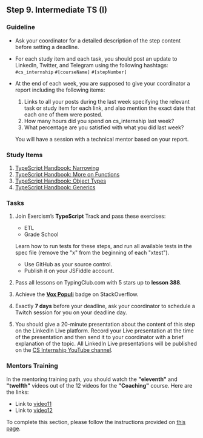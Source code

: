 ## Step 9. Intermediate TS (I)

### Guideline

- Ask your coordinator for a detailed description of the step content before setting a deadline.

- For each study item and each task, you should post an update to LinkedIn, Twitter, and Telegram using the following hashtags:
`#cs_internship`
`#[courseName]`
`#[stepNumber]`

- At the end of each week, you are supposed to give your coordinator a report including the following items:
  1. Links to all your posts during the last week specifying the relevant task or study item for each link, and also mention the exact date that each one of them were posted.
  2. How many hours did you spend on cs_internship last week?
  3. What percentage are you satisfied with what you did last week?

  You will have a session with a technical mentor based on your report.

### Study Items <!-- omit in toc -->

1. [TypeScript Handbook: Narrowing](https://www.typescriptlang.org/docs/handbook/2/narrowing.html)
2. [TypeScript Handbook: More on Functions](https://www.typescriptlang.org/docs/handbook/2/functions.html)
3. [TypeScript Handbook: Object Types](https://www.typescriptlang.org/docs/handbook/2/objects.html)
4. [TypeScript Handbook: Generics](https://www.typescriptlang.org/docs/handbook/2/generics.html)

### Tasks <!-- omit in toc -->

1. Join Exercism’s **TypeScript** Track and pass these exercises:

   - ETL
   - Grade School

   Learn how to run tests for these steps, and run all available tests in the spec file (remove the "x" from the beginning of each "xtest").

   - Use GitHub as your source control.
   - Publish it on your JSFiddle account.

2. Pass all lessons on TypingClub.com with 5 stars up to **lesson 388**.

3. Achieve the [**Vox Populi**](https://stackoverflow.com/help/badges/1108/vox-populi) badge on StackOverflow.

4. Exactly **7 days** before your deadline, ask your coordinator to schedule a Twitch session for you on your deadline day.

5. You should give a 20-minute presentation about the content of this step on the LinkedIn Live platform. Record your Live presentation at the time of the presentation and then send it to your coordinator with a brief explanation of the topic. All LinkedIn Live presentations will be published on the [CS Internship YouTube channel](https://www.youtube.com/@csinternship8859).

### Mentors Training

In the mentoring training path, you should watch the **"eleventh"** and **"twelfth"** videos out of the 12 videos for the **"Coaching"** course. Here are the links:

- Link to [video11](https://drive.google.com/drive/folders/1MnqRETVZgXRqUUYlCsiEs1SNUVSTkgyV)
- Link to [video12](https://drive.google.com/drive/folders/1rF1CBqvjDmeV4_AW1HH1BCxsPZdbFz9L)

To complete this section, please follow the instructions provided on [this page](https://github.com/cs-internship/cs-internship-spec/blob/master/courses/mentoring-workshops-instruction.md).
